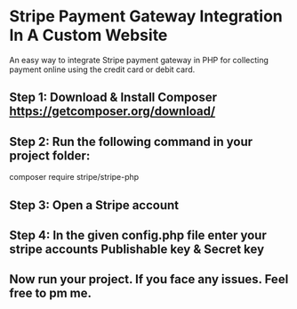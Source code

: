 # Stripe Payment Gateway Integration In A Custom Website
An easy way to integrate Stripe payment gateway in PHP for collecting payment online using the credit card or debit card.

## Step 1: Download & Install Composer https://getcomposer.org/download/
## Step 2: Run the following command in your project folder:
composer require stripe/stripe-php
## Step 3: Open a Stripe account
## Step 4: In the given config.php file enter your stripe accounts Publishable key & Secret key

## Now run your project. If you face any issues. Feel free to pm me.

